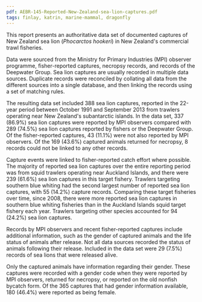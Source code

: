 ```yaml
---
pdf: AEBR-145-Reported-New-Zealand-sea-lion-captures.pdf
tags: finlay, katrin, marine-mammal, dragonfly
---
```

This report presents an authoritative data set of documented captures of New Zealand sea lion (*Phocarctos
hookeri*) in New Zealand's commercial trawl fisheries.

Data were sourced from the Ministry for Primary Industries (MPI) observer programme, fisher-reported
captures, necropsy records, and records of the Deepwater Group. Sea lion captures are usually recorded in
multiple data sources. Duplicate records were reconciled by collating all data from the different sources
into a single database, and then linking the records using a set of matching rules.

The resulting data set included 388 sea lion captures, reported in the 22-year period between October
1991 and September 2013 from trawlers operating near New Zealand's subantarctic islands. In the data
set, 337 (86.9%) sea lion captures were reported by MPI observers compared with 289 (74.5%) sea
lion captures reported by fishers or the Deepwater Group. Of the fisher-reported captures, 43 (11.1%)
were not also reported by MPI observers. Of the 169 (43.6%) captured animals returned for necropsy, 8
records could not be linked to any other records.

Capture events were linked to fisher-reported catch effort where possible. The majority of reported sea
lion captures over the entire reporting period was from squid trawlers operating near Auckland Islands,
and there were 239 (61.6%) sea lion captures in this target fishery. Trawlers targeting southern blue
whiting had the second largest number of reported sea lion captures, with 55 (14.2%) capture records.
Comparing these target fisheries over time, since 2008, there were more reported sea lion captures in
southern blue whiting fisheries than in the Auckland Islands squid target fishery each year. Trawlers
targeting other species accounted for 94 (24.2%) sea lion captures.

Records by MPI observers and recent fisher-reported captures include additional information, such as
the gender of captured animals and the life status of animals after release. Not all data sources recorded
the status of animals following their release. Included in the data set were 29 (7.5%) records of sea lions
that were released alive.

Only the captured animals have information regarding their gender. These captures were recorded with
a gender code when they were reported by MPI observers, returned for necropsy, or reported on the old
nonfish bycatch form. Of the 365 captures that had gender information available, 180 (46.4%) were
reported as being female.
